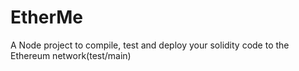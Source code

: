 # EtherMe
A Node project to compile, test and deploy your solidity code to the Ethereum network(test/main)

